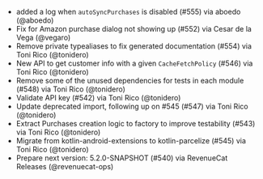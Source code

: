 * added a log when `autoSyncPurchases` is disabled (#555) via aboedo (@aboedo)
* Fix for Amazon purchase dialog not showing up (#552) via Cesar de la Vega (@vegaro)
* Remove private typealiases to fix generated documentation (#554) via Toni Rico (@tonidero)
* New API to get customer info with a given `CacheFetchPolicy` (#546) via Toni Rico (@tonidero)
* Remove some of the unused dependencies for tests in each module (#548) via Toni Rico (@tonidero)
* Validate API key (#542) via Toni Rico (@tonidero)
* Update deprecated import, following up on #545 (#547) via Toni Rico (@tonidero)
* Extract Purchases creation logic to factory to improve testability (#543) via Toni Rico (@tonidero)
* Migrate from kotlin-android-extensions to kotlin-parcelize (#545) via Toni Rico (@tonidero)
* Prepare next version: 5.2.0-SNAPSHOT (#540) via RevenueCat Releases (@revenuecat-ops)
